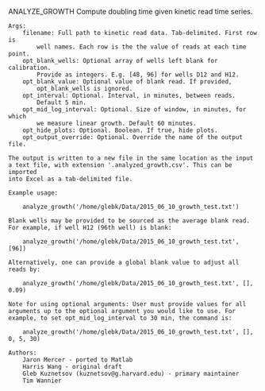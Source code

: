 ANALYZE_GROWTH Compute doubling time given kinetic read time series.

    Args:
        filename: Full path to kinetic read data. Tab-delimited. First row is
            well names. Each row is the the value of reads at each time point.
        opt_blank_wells: Optional array of wells left blank for calibration.
            Provide as integers. E.g. [48, 96] for wells D12 and H12.
        opt_blank_value: Optional value of blank read. If provided,
            opt_blank_wells is ignored.
        opt_interval: Optional. Interval, in minutes, between reads.
            Default 5 min.
        opt_mid_log_interval: Optional. Size of window, in minutes, for which
            we measure linear growth. Default 60 minutes.
        opt_hide_plots: Optional. Boolean. If true, hide plots.
        opt_output_override: Optional. Override the name of the output file.

    The output is written to a new file in the same location as the input
    a text file, with extension '.analyzed_growth.csv'. This can be imported
    into Excel as a tab-delimited file.

    Example usage:

        analyze_growth('/home/glebk/Data/2015_06_10_growth_test.txt')

    Blank wells may be provided to be sourced as the average blank read. For example, if well H12 (96th well) is blank:

        analyze_growth('/home/glebk/Data/2015_06_10_growth_test.txt', [96])

    Alternatively, one can provide a global blank value to adjust all reads by:

        analyze_growth('/home/glebk/Data/2015_06_10_growth_test.txt', [], 0.09)

    Note for using optional arguments: User must provide values for all arguments up to the optional argument you would like to use. For example, to set opt_mid_log_interval to 30 min, the command is:

        analyze_growth('/home/glebk/Data/2015_06_10_growth_test.txt', [], 0, 5, 30)

    Authors:
        Jaron Mercer - ported to Matlab
        Harris Wang - original draft
        Gleb Kuznetsov (kuznetsov@g.harvard.edu) - primary maintainer
        Tim Wannier
